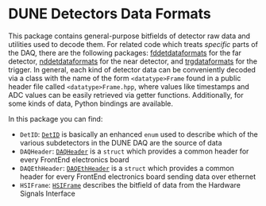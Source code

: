 # DUNE Detectors Data Formats

This package contains general-purpose bitfields of detector raw data and utilities used to decode them. For related code which treats _specific_ parts of the DAQ, there are the following packages: [fddetdataformats](https://dune-daq-sw.readthedocs.io/en/latest/packages/fddetdataformats) for the far detector, [nddetdataformats](https://dune-daq-sw.readthedocs.io/en/latest/packages/nddetdataformats) for the near detector, and [trgdataformats](https://dune-daq-sw.readthedocs.io/en/latest/packages/trgdataformats) for the trigger. In general, each kind of detector data can be conveniently decoded via a class with the name of the form `<datatype>Frame` found in a public header file called `<datatype>Frame.hpp`, where values like timestamps and ADC values can be easily retrieved via getter functions. Additionally, for some kinds of data, Python bindings are available.   

In this package you can find:

* `DetID`: [`DetID`](https://github.com/DUNE-DAQ/detdataformats/blob/develop/include/detdataformats/DetID.hpp) is basically an enhanced `enum` used to describe which of the various subdetectors in the DUNE DAQ are the source of data
* `DAQHeader`: [`DAQHeader`](https://github.com/DUNE-DAQ/detdataformats/blob/develop/include/detdataformats/DAQHeader.hpp) is a `struct` which provides a common header for every FrontEnd electronics board
* `DAQEthHeader`: [`DAQEthHeader`](https://github.com/DUNE-DAQ/detdataformats/blob/develop/include/detdataformats/DAQEthHeader.hpp) is a `struct` which provides a common header for every FrontEnd electronics board sending data over ethernet
* `HSIFrame`: [`HSIFrame`](https://github.com/DUNE-DAQ/detdataformats/blob/develop/include/detdataformats/hsi/HSIFrame.hpp) describes the bitfield of data from the Hardware Signals Interface



